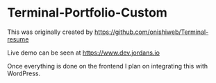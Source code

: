 # Terminal-Portfolio-Custom

This was originally created by https://github.com/onishiweb/Terminal-resume

Live demo can be seen at https://www.dev.jordans.io

Once everything is done on the frontend I plan on integrating this with WordPress.
